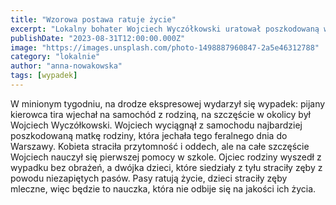 ```yaml
---
title: "Wzorowa postawa ratuje życie"
excerpt: "Lokalny bohater Wojciech Wyczółkowski uratował poszkodowaną w wypadku rodzinę"
publishDate: "2023-08-31T12:00:00.000Z"
image: "https://images.unsplash.com/photo-1498887960847-2a5e46312788"
category: "lokalnie"
author: "anna-nowakowska"
tags: [wypadek]
---
```

W minionym tygodniu, na drodze ekspresowej wydarzył się wypadek: pijany kierowca tira wjechał na samochód z rodziną, na szczęście w okolicy był Wojciech Wyczółkowski.
Wojciech wyciągnął z samochodu najbardziej poszkodowaną matkę rodziny, która jechała tego feralnego dnia do Warszawy. Kobieta straciła przytomność i oddech, ale na całe szczęście Wojciech nauczył się pierwszej pomocy w szkole.
Ojciec rodziny wyszedł z wypadku bez obrażeń, a dwójka dzieci, które siedziały z tyłu straciły zęby z powodu niezapiętych pasów.
Pasy ratują życie, dzieci straciły zęby mleczne, więc będzie to nauczka, która nie odbije się na jakości ich życia.
